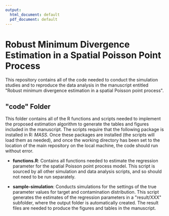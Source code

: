 ```yaml
---
output:
  html_document: default
  pdf_document: default
---
```

# Robust Minimum Divergence Estimation in a Spatial Poisson Point Process

This repository contains all of the code needed to conduct the simulation studies and to reproduce the data analysis in the manuscript entitled "Robust minimum divergence estimation in a spatial Poisson point process".

## "code" Folder

This folder contains all of the R functions and scripts needed to implement the proposed estimation algorithm to generate the tables and figures included in the manuscript. 
The scripts require that the following package is installed in R: *MASS*. 
Once these packages are installed (the scripts will load them as needed), and once the working directory has been set to the location of the main repository on the local machine, the code should run without error. 

+ **functions.R**: Contains all functions needed to estimate the regression parameter for the spatial Poisson point process model. 
This script is sourced by all other simulation and data analysis scripts, and so should not need to be run separately.

+ **sample-simulation**: Conducts simulations for the settings of the true parameter values for target and contamination distribution.
This script generates the estimates of the regression parameters in a "result/XXX" subfolder, where the output folder is automatically created.
The result files are needed to produce the figures and tables in the manuscript.


